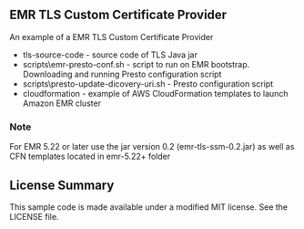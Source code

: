 ## EMR TLS Custom Certificate Provider

An example of a EMR TLS Custom Certificate Provider

* tls-source-code - source code of TLS Java jar
* scripts\emr-presto-conf.sh - script to run on EMR bootstrap. Downloading and running Presto configuration script
* scripts\presto-update-dicovery-uri.sh - Presto configuration script
* cloudformation - example of AWS CloudFormation templates to launch Amazon EMR cluster

### Note
For EMR 5.22 or later use the jar version 0.2 (emr-tls-ssm-0.2.jar) as well as CFN templates located in emr-5.22+ folder

## License Summary

This sample code is made available under a modified MIT license. See the LICENSE file.
